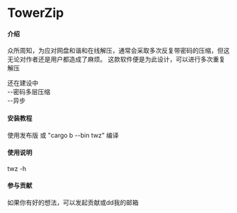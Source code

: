 # TowerZip

#### 介绍
众所周知，为应对网盘和谐和在线解压，通常会采取多次反复带密码的压缩，但这无论对作者还是用户都造成了麻烦。
这款软件便是为此设计，可以进行多次重复解压

还在建设中  
--密码多层压缩  
--异步  

#### 安装教程
使用发布版
或 "cargo b --bin twz" 编译

#### 使用说明
twz -h

#### 参与贡献
如果你有好的想法，可以发起贡献或dd我的邮箱
